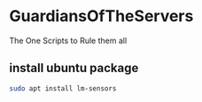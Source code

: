 # GuardiansOfTheServers
The One Scripts to Rule them all


## install ubuntu package

```bash
sudo apt install lm-sensors
```